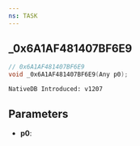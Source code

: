 ```yaml
---
ns: TASK
---
```

## _0x6A1AF481407BF6E9

```c
// 0x6A1AF481407BF6E9
void _0x6A1AF481407BF6E9(Any p0);
```

```
NativeDB Introduced: v1207
```

## Parameters
* **p0**:
